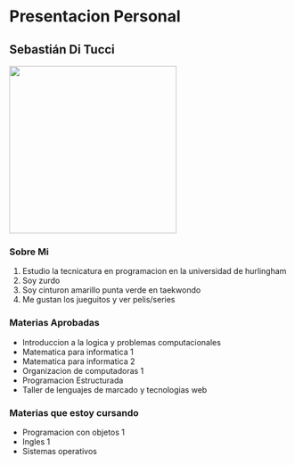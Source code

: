 <h1>Presentacion Personal</h1>
<h2>Sebastián Di Tucci</h2>
<img src="https://i0.wp.com/www.elfarandi.com/wp-content/uploads/2015/05/gustavo_cerati_music.jpg" height=300></img>
<h3>Sobre Mi</h3>
<ol>
    <li>Estudio la tecnicatura en programacion en la universidad de hurlingham</li>
    <li>Soy zurdo</li>
    <li>Soy cinturon amarillo punta verde en taekwondo</li>
    <li>Me gustan los jueguitos y ver pelis/series</li>
</ol>
<h3>Materias Aprobadas</h3>
<ul>
    <li>Introduccion a la logica y problemas computacionales</li>
    <li>Matematica para informatica 1</li>
    <li>Matematica para informatica 2</li>
    <li>Organizacion de computadoras 1</li>
    <li>Programacion Estructurada</li>
    <li>Taller de lenguajes de marcado y tecnologias web</li>
</ul>
<h3>Materias que estoy cursando</h3>
<ul>
    <li>Programacion con objetos 1</li>
    <li>Ingles 1</li>
    <li>Sistemas operativos</li>

